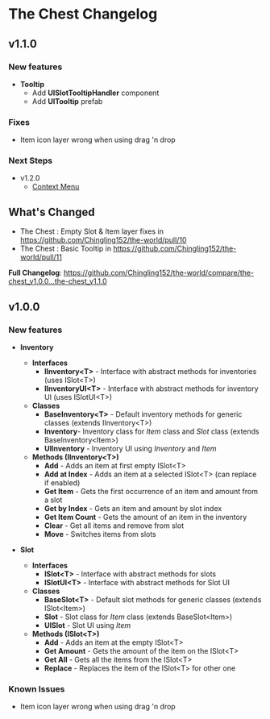 # The Chest Changelog

## v1.1.0

### New features
* **Tooltip**
  * Add **UISlotTooltipHandler** component
  * Add **UITooltip** prefab
### Fixes
  * Item icon layer wrong when using drag 'n drop
### Next Steps
  * v1.2.0
    * [Context Menu](https://github.com/Chingling152/the-world/issues/8)

## What's Changed
* The Chest : Empty Slot & Item layer fixes in https://github.com/Chingling152/the-world/pull/10
* The Chest : Basic Tooltip in https://github.com/Chingling152/the-world/pull/11


**Full Changelog**: https://github.com/Chingling152/the-world/compare/the-chest_v1.0.0...the-chest_v1.1.0

## v1.0.0

### New features

* **Inventory**
  * **Interfaces**
     * **IInventory\<T>**  - Interface with abstract methods for inventories (uses ISlot\<T>)
     * **IInventoryUI\<T>** - Interface with abstract methods for inventory UI (uses ISlotUI\<T>)
  * **Classes**
     * **BaseInventory\<T>** - Default inventory methods for generic classes (extends IInventory\<T>)
     * **Inventory**-  Inventory class for _Item_ class and _Slot_ class (extends BaseInventory\<Item>)
    * **UIInventory** - Inventory UI using _Inventory_ and _Item_
  * **Methods (IInventory\<T>)**
    * **Add** - Adds an item at first empty ISlot\<T>
    * **Add at Index** - Adds an item at a selected ISlot\<T> (can replace if enabled)
    * **Get Item** - Gets the first occurrence of an item and amount from a slot
    * **Get by Index** - Gets an item and amount by slot index 
    * **Get Item Count** - Gets the amount of an item in the inventory
    * **Clear** - Get all items and remove from slot
    * **Move** - Switches items from slots

* **Slot**
  * **Interfaces**
     * **ISlot\<T>** -  Interface with abstract methods for slots 
     * **ISlotUI\<T>** -  Interface with abstract methods for Slot UI 
  * **Classes**
     * **BaseSlot\<T>** - Default slot methods for generic classes  (extends ISlot\<Item>)
     * **Slot** - Slot class for _Item_ class (extends BaseSlot\<Item>)
     * **UISlot** - Slot UI using  _Item_ 
  * **Methods (ISlot\<T>)**
    * **Add** - Adds an item at the empty ISlot\<T> 
    * **Get Amount** - Gets the amount of the item on the ISlot\<T> 
    * **Get All** - Gets all the items from the ISlot\<T> 
    * **Replace** - Replaces the item of the ISlot\<T> for other one

### Known Issues
* Item icon layer wrong when using drag 'n drop